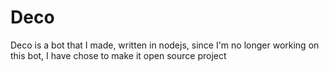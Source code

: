 # Deco
Deco is a bot that I made, written in nodejs, since I'm no longer working on this bot, I have chose to make it open source project 
